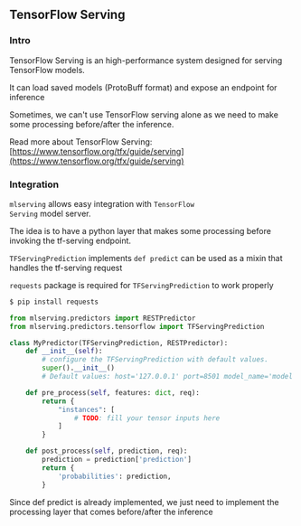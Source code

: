 ## TensorFlow Serving

### Intro
TensorFlow Serving is an high-performance system designed for serving TensorFlow models.

It can load saved models (ProtoBuff format) and expose an endpoint for inference

Sometimes, we can't use TensorFlow serving alone as we need to make some processing before/after the inference.

Read more about TensorFlow Serving: [https://www.tensorflow.org/tfx/guide/serving](https://www.tensorflow.org/tfx/guide/serving)

### Integration
<code>mlserving</code> allows easy integration with <code>TensorFlow Serving</code> model server.

The idea is to have a python layer that makes some processing before invoking the tf-serving endpoint.

<code>TFServingPrediction</code> implements <code>def predict</code> can be used as a mixin that handles the tf-serving request

`requests` package is required for <code>TFServingPrediction</code> to work properly
```bash
$ pip install requests
```

```python
from mlserving.predictors import RESTPredictor
from mlserving.predictors.tensorflow import TFServingPrediction

class MyPredictor(TFServingPrediction, RESTPredictor):
    def __init__(self):
        # configure the TFServingPrediction with default values.
        super().__init__()
        # Default values: host='127.0.0.1' port=8501 model_name='model'

    def pre_process(self, features: dict, req):
        return {
            "instances": [
                # TODO: fill your tensor inputs here
            ]
        }

    def post_process(self, prediction, req):
        prediction = prediction['prediction']
        return {
            'probabilities': prediction,
        }
```

Since </code>def predict</code> is already implemented, we just need to implement the processing layer that comes before/after the inference
